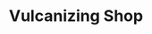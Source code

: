 ---
title: "Vulcanizing Shop"
url: /davao-city/vulcanizing-shop-carlos-p-garcia-highway/
shop: Autowerkstatt
---